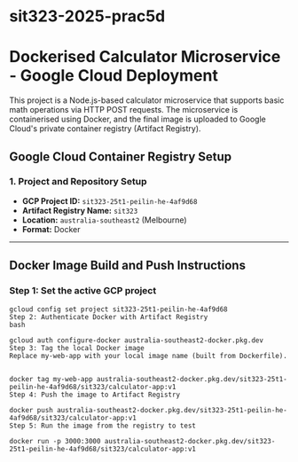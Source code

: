 # sit323-2025-prac5d

# Dockerised Calculator Microservice - Google Cloud Deployment

This project is a Node.js-based calculator microservice that supports basic math operations via HTTP POST requests. The microservice is containerised using Docker, and the final image is uploaded to Google Cloud's private container registry (Artifact Registry).

## Google Cloud Container Registry Setup

### 1. Project and Repository Setup

- **GCP Project ID:** `sit323-25t1-peilin-he-4af9d68`
- **Artifact Registry Name:** `sit323`
- **Location:** `australia-southeast2` (Melbourne)
- **Format:** Docker


---

## Docker Image Build and Push Instructions

### Step 1: Set the active GCP project

```
gcloud config set project sit323-25t1-peilin-he-4af9d68
Step 2: Authenticate Docker with Artifact Registry
bash

gcloud auth configure-docker australia-southeast2-docker.pkg.dev
Step 3: Tag the local Docker image
Replace my-web-app with your local image name (built from Dockerfile).


docker tag my-web-app australia-southeast2-docker.pkg.dev/sit323-25t1-peilin-he-4af9d68/sit323/calculator-app:v1
Step 4: Push the image to Artifact Registry

docker push australia-southeast2-docker.pkg.dev/sit323-25t1-peilin-he-4af9d68/sit323/calculator-app:v1
Step 5: Run the image from the registry to test

docker run -p 3000:3000 australia-southeast2-docker.pkg.dev/sit323-25t1-peilin-he-4af9d68/sit323/calculator-app:v1
